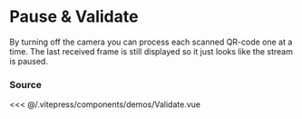 # Pause & Validate

By turning off the camera you can process each scanned QR-code one at a time.
The last received frame is still displayed so it just looks like the stream is
paused.

<ClientOnly>
  <DemoWrapper :component="Validate" />
</ClientOnly>

<script setup lang="ts">
import DemoWrapper from '@/components/DemoWrapper.vue'
import Validate from '@/components/demos/Validate.vue'
</script>

### Source

<<< @/.vitepress/components/demos/Validate.vue
